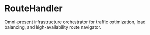 # RouteHandler
Omni-present infrastructure orchestrator for traffic optimization, load balancing, and high-availability route navigator.
